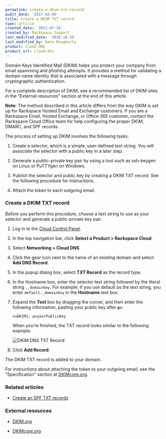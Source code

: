 ```yaml
---
permalink: create-a-dkim-txt-record/
audit_date: '2017-03-06'
title: Create a DKIM TXT record
type: article
created_date: '2012-07-24'
created_by: Rackspace Support
last_modified_date: '2018-10-24'
last_modified_by: Kate Dougherty
product: Cloud DNS
product_url: cloud-dns
---
```


Domain Keys Identified Mail (DKIM) helps you protect your company from
email spamming and phishing attempts. It provides a method for
validating a domain name identity that is associated with a message
through cryptographic authentication.

For a complete description of DKIM, see a recommended list of DKIM sites
in the "External resources" section at the end of this article.

**Note:** The method described in this article differs from the way DKIM is
set up for Rackspace Hosted Email and Exchange customers. If you are a
Rackspace Email, Hosted Exchange, or Office 365 customer, contact the
Rackspace Cloud Office team for help configuring the proper DKIM, DMARC, and
SPF records.

The process of setting up DKIM involves the following tasks:

1.  Create a selector, which is a simple, user-defined text string. You will
    associate the selector with a public key in a later step.

2.  Generate a public-private key pair by using a tool such as ssh-keygen on
    Linux or PuTTYgen on Windows.

3.  Publish the selector and public key by creating a DKIM TXT record. See the
    following procedure for instructions.

4.  Attach the token to each outgoing email.


### Create a DKIM TXT record

Before you perform this procedure, choose a text string to use as your
selector and generate a public-private key pair.

1.  Log in to the [Cloud Control Panel](https://login.rackspace.com/).

2.  In the top navigation bar, click **Select a Product > Rackspace Cloud**.

3.  Select **Networking > Cloud DNS**.

4.  Click the gear icon next to the name of an existing domain and
    select **Add DNS Record**.

5.  In the popup dialog box, select **TXT Record** as the record type.

6.  In the Hostname box, enter the selector text string followed by the
    literal string `._domainkey`. For example, if you use default as the text
    string, you enter `default._domainkey` in the **Hostname** text box.

7.  Expand the **Text** box by dragging the corner, and then enter the
    following information, pasting your public key after **`p=`**:

        v=DKIM1; p=yourPublicKey

    When you're finished, the TXT record looks similar to the following
    example:

    <img src="{% asset_path cloud-dns/create-a-dkim-txt-record/Add%20DKIM%20DNS%20TXT%20Record.png %}" alt="DKIM DNS TXT Record" />

8.  Click **Add Record**.

The DKIM TXT record is added to your domain.

For instructions about attaching the token to your outgoing email, see the
"Specification" section at [DKIMcore.org](http://dkimcore.org/).

### Related articles

- [Create an SPF TXT records](/how-to/create-an-spf-txt-record)

### External resources

- [DKIM.org](http://www.dkim.org)

- [DKIMcore.org](http://dkimcore.org/specification.html)
